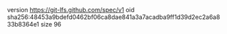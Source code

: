 version https://git-lfs.github.com/spec/v1
oid sha256:48453a9bdefd0462bf06ca8dae841a3a7acadba9ff1d39d2ec2a6a833b8364e1
size 96
